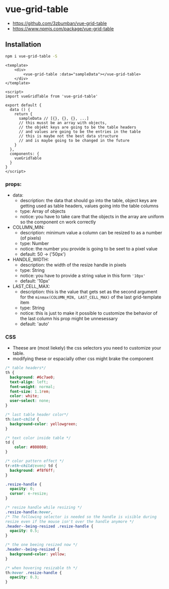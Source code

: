 # vue-grid-table

* https://github.com/3zbumban/vue-grid-table
* https://www.npmjs.com/package/vue-grid-table

## Installation

```bash
npm i vue-grid-table -S
```

```vue
<template>
    <div>
        <vue-grid-table :data="sampleData"></vue-grid-table>
    </div>
</template>

<script>
import vueGridTable from 'vue-grid-table'

export default {
  data () {
    return {
      sampleData // [{}, {}, {}, ...] 
      // this musst be an array with objects, 
      // the objekt keys are going to be the table headers 
      // and values are going to be the entries in the table
      // this is maybe not the best data structure 
      // and is maybe going to be changed in the future
    }
  },
  components: {
    vueGridTable
  }
}
</script>
```

### props:
  * data:
    * description: the data that should go into the table, object keys are getting used as table headers, values going into the table columns
    * type: Array of objects
    * notice: you have to take care that the objects in the array are uniform so the component cn work correctly
  * COLUMN_MIN:
    * description: minimum value a column can be resized to as a number (of pixels)
    * type: Number
    * notice: the number you provide is going to be seet to a pixel value
    * default: 50 -> ('50px')
  * HANDLE_WIDTH:
    * description: the width of the resize handle in pixels
    * type: String
    * notice: you have to provide a string value in this form `'10px'`
    * default: '10px'
  * LAST_CELL_MAX:
    * description: this is the value that gets set as the second argument for the `minmax(COLUMN_MIN, LAST_CELL_MAX)` of the last grid-template item
    * type: String
    * notice: this is just to make it possible to customize the behavior of the last column his prop might be unnesessary
    * default: 'auto'

### CSS

* Theese are (most liekely) the css selectors you need to customize your table.
* modifying these or espacially other css might brake the component 

```css
/* table headers*/
th {
  background: #6c7ae0; 
  text-align: left;
  font-weight: normal;
  font-size: 1.1rem;
  color: white;
  user-select: none;
}

/* last table header color*/
th:last-child {
  background-color: yellowgreen;
}

/* text color inside table */
td {
    color: #808080;
}

/* color pattern effect */
tr:nth-child(even) td {
  background: #f8f6ff;
}

.resize-handle {
  opacity: 0;
  cursor: e-resize;
}

/* resize handle while resizing */
.resize-handle:hover,
/* The following selector is needed so the handle is visible during
resize even if the mouse isn't over the handle anymore */
.header--being-resized .resize-handle {
  opacity: 0.5;
}

/* the one beeing resized now */
.header--being-resized {
  background-color: yellow;
}

/* when hovering resizable th */
th:hover .resize-handle {
  opacity: 0.3;
}
```
